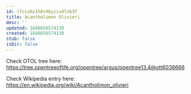 ```yaml
---
id: lfccx6y1h8s9byiixdlnb3f
title: Acantholimon Olivieri
desc: ''
updated: 1646656574138
created: 1646656574138
stub: false
isDir: false
---
```

Check OTOL tree here: https://tree.opentreeoflife.org/opentree/argus/opentree13.4@ott6038666


Check Wikipedia entry here: https://en.wikipedia.org/wiki/Acantholimon_olivieri
